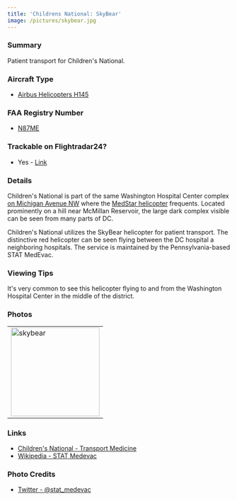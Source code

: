 ```yaml
---
title: 'Childrens National: SkyBear'
image: /pictures/skybear.jpg
---
```


### Summary 

Patient transport for Children's National.  

### Aircraft Type
* [Airbus Helicopters H145](https://en.wikipedia.org/wiki/Eurocopter_EC145)

### FAA Registry Number 
* [N87ME](https://registry.faa.gov/aircraftinquiry/NNum_Results.aspx?NNumbertxt=N87ME)

### Trackable on Flightradar24?
* Yes - [Link](https://www.flightradar24.com/data/aircraft/n87me)

### Details 

Children's National is part of the same Washington Hospital Center complex [on Michigan Avenue NW](https://goo.gl/maps/v59v6w4Qfe82) where the [MedStar helicopter](https://helicoptersofdc.com/helicopters/medstar/) frequents.  Located prominently on a hill near McMillan Reservoir, the large dark complex visible can be seen from many parts of DC.


Children's National utilizes the SkyBear helicopter for patient transport.  The distinctive red helicopter can be seen flying between the DC hospital a neighboring hospitals.  The service is maintained by the Pennsylvania-based STAT MedEvac.  

### Viewing Tips 

It's very common to see this helicopter flying to and from the Washington Hospital Center in the middle of the district.  

### Photos 

<table style="width:100%">
  <tr>
        <td><img src="https://helicoptersofdc.com/pictures/skybear.jpg" alt="skybear" width="200"></td>
    </tr>
  </table>

### Links
* [Children's National - Transport Medicine](https://childrensnational.org/departments/transport-medicine)
* [Wikipedia - STAT Medevac](https://en.wikipedia.org/wiki/STAT_Medevac)

### Photo Credits
* [Twitter - @stat_medevac](https://twitter.com/stat_medevac/status/817390049927036928)
